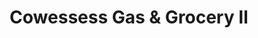 ---
title: "Cowessess Gas & Grocery II"
url: /regina/cowessess-gas-und-grocery-ii/
shop: Lebensmittel
---